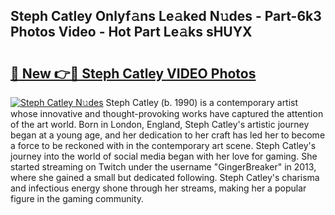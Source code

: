 ## Steph Catley Onlyf𝚊ns Le𝚊ked N𝚞des - Part-6k3 Photos Video - Hot Part Le𝚊ks sHUYX

# <h2><a href="http://ab99257.deff.icu/?id=Steph+Catley">🔗 New 👉🔴 Steph Catley VIDEO Photos</a></h2>

[![Steph Catley N𝚞des](https://i.imgur.com/rIISA9y.gif)](http://ab99257.deff.icu/?id=Steph+Catley)
Steph Catley (b. 1990) is a contemporary artist whose innovative and thought-provoking works have captured the attention of the art world. Born in London, England, Steph Catley's artistic journey began at a young age, and her dedication to her craft has led her to become a force to be reckoned with in the contemporary art scene. Steph Catley's journey into the world of social media began with her love for gaming. She started streaming on Twitch under the username "GingerBreaker" in 2013, where she gained a small but dedicated following. Steph Catley's charisma and infectious energy shone through her streams, making her a popular figure in the gaming community.

